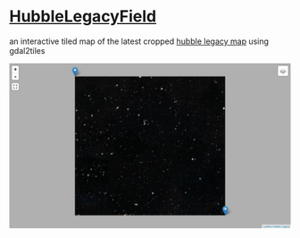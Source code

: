 # [HubbleLegacyField](https://anthonyblackham.com/HubbleLegacyField/)

an interactive tiled map of the latest cropped [hubble legacy map](http://hubblesite.org/news_release/news/2019-17) using gdal2tiles

[![Screenshot](docs/screenshot.jpg)](https://anthonyblackham.com/HubbleLegacyField/)
